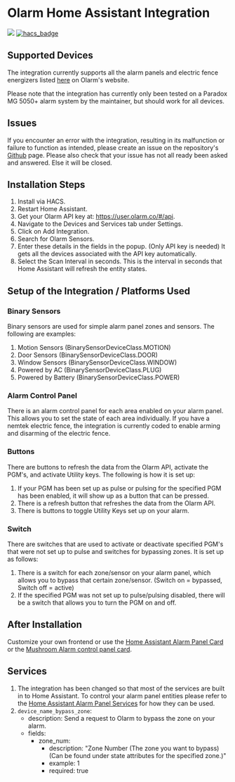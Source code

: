 # Olarm Home Assistant Integration
<a href="https://www.buymeacoffee.com/rainepretorius"><img src="https://img.buymeacoffee.com/button-api/?text=Buy me a coffee&emoji=&slug=rainepretorius&button_colour=5F7FFF&font_colour=ffffff&font_family=Cookie&outline_colour=000000&coffee_colour=FFDD00" /></a>
[![hacs_badge](https://img.shields.io/badge/HACS-Custom-41BDF5.svg)](https://github.com/hacs/integration)

## Supported Devices
The integration currently supports all the alarm panels and electric fence energizers listed [here](https://olarm.com/works-with) on Olarm's website.

Please note that the integration has currently only been tested on a Paradox MG 5050+ alarm system by the maintainer, but should work for all devices.

## Issues
If you encounter an error with the integration, resulting in its malfunction or failure to function as intended, please create an issue on the repository's [Github](https://github.com/rainepretorius/olarm-ha-integration/issues) page. Please also check that your issue  has not all ready been asked and answered. Else it will be closed.

## Installation Steps
1. Install via HACS.
2. Restart Home Assistant.
3. Get your Olarm API key at: https://user.olarm.co/#/api.
4. Navigate to the Devices and Services tab under Settings.
5. Click on Add Integration.
6. Search for Olarm Sensors.
7. Enter these details in the fields in the popup. (Only API key is needed)
   It gets all the devices associated with the API key automatically.
8. Select the Scan Interval in seconds. This is the interval in seconds that Home Assistant will refresh the entity states.

## Setup of the Integration / Platforms Used

### Binary Sensors
Binary sensors are used for simple alarm panel zones and sensors. The following are examples:
1. Motion Sensors (BinarySensorDeviceClass.MOTION)
2. Door Sensors (BinarySensorDeviceClass.DOOR)
3. Window Sensors (BinarySensorDeviceClass.WINDOW)
4. Powered by AC (BinarySensorDeviceClass.PLUG)
5. Powered by Battery (BinarySensorDeviceClass.POWER)

### Alarm Control Panel
There is an alarm control panel for each area enabled on your alarm panel. This allows you to set the state of each area individually. If you have a nemtek electric fence, the integration is currently coded to enable arming and disarming of the electric fence.

### Buttons
There are buttons to refresh the data from the Olarm API, activate the PGM's, and activate Utility keys. The following is how it is set up:
1. If your PGM has been set up as pulse or pulsing for the specified PGM has been enabled, it will show up as a button that can be pressed.
2. There is a refresh button that refreshes the data from the Olarm API.
3. There is buttons to toggle Utility Keys set up on your alarm.

### Switch
There are switches that are used to activate or deactivate specified PGM's that were not set up to pulse and switches for bypassing zones. It is set up as follows:
1. There is a switch for each zone/sensor on your alarm panel, which allows you to bypass that certain zone/sensor. (Switch on = bypassed, Switch off = active)
2. If the specified PGM was not set up to pulse/pulsing disabled, there will be a switch that allows you to turn the PGM on and off.

## After Installation
Customize your own frontend or use the [Home Assistant Alarm Panel Card](https://www.home-assistant.io/dashboards/alarm-panel) or the [Mushroom Alarm control panel card](https://github.com/piitaya/lovelace-mushroom/blob/main/docs/cards/alarm-control-panel.md).

## Services
1. The integration has been changed so that most of the services are built in to Home Assistant. To control your alarm panel entities please refer to the [Home Assistant Alarm Panel Services](https://www.home-assistant.io/integrations/alarm_control_panel/#services) for how they can be used.
2. `device_name_bypass_zone`:
   - description: Send a request to Olarm to bypass the zone on your alarm.
   - fields:
     - zone_num:
       - description: "Zone Number (The zone you want to bypass) (Can be found under state attributes for the specified zone.)"
       - example: 1
       - required: true
